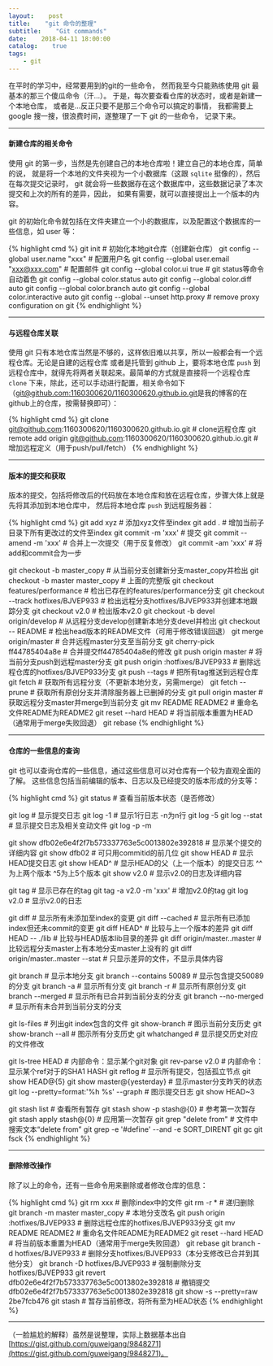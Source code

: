 ```yaml
---
layout:    post
title:    "git 命令的整理"
subtitle:    "Git commands"
date:    2018-04-11 18:00:00
catalog:    true
tags:
    - git
---
```

在平时的学习中，经常要用到的git的一些命令，
然而我至今只能熟练使用 git 最基本的那三个傻瓜命令（汗...）。
于是，每次要查看仓库的状态时，或者是新建一个本地仓库，
或者是...反正只要不是那三个命令可以搞定的事情，
我都需要上 google 搜一搜，很浪费时间，遂整理了一下 git 的一些命令，
记录下来。
- - -
#### **新建仓库的相关命令**
使用 git 的第一步，当然是先创建自己的本地仓库啦！建立自己的本地仓库，简单的说，
就是将一个本地的文件夹视为一个小数据库（这跟 `sqlite` 挺像的），然后在每次提交记录时，
 git 就会将一些数据存在这个数据库中，这些数据记录了本次提交和上次的所有的差异，因此，
如果有需要，就可以直接提出上一个版本的内容。  

 git 的初始化命令就包括在文件夹建立一个小的数据库，以及配置这个数据库的一些信息，如
 user 等：
 
{% highlight cmd %}
git init                                                  # 初始化本地git仓库（创建新仓库）
git config --global user.name "xxx"                       # 配置用户名
git config --global user.email "xxx@xxx.com"              # 配置邮件
git config --global color.ui true                         # git status等命令自动着色
git config --global color.status auto
git config --global color.diff auto
git config --global color.branch auto
git config --global color.interactive auto
git config --global --unset http.proxy                    # remove  proxy configuration on git
{% endhighlight %}

- - -
#### **与远程仓库关联**
使用 git 只有本地仓库当然是不够的，这样依旧难以共享，所以一般都会有一个远程仓库。无论是自建的远程仓库
或者是托管到 github 上，要将本地仓库 `push` 到远程仓库中，就得先将两者关联起来。最简单的方式就是直接将一个远程仓库
 `clone` 下来，除此，还可以手动进行配置，相关命令如下（[git@github.com:1160300620/1160300620.github.io.git](https://github.com/1160300620/1160300620.github.io)是我的博客的在github上的仓库，按需替换即可）：

{% highlight cmd %}
git clone git@github.com:1160300620/1160300620.github.io.git                  # clone远程仓库
git remote add origin git@github.com:1160300620/1160300620.github.io.git      # 增加远程定义（用于push/pull/fetch）
{% endhighlight %}

- - -
#### **版本的提交和获取**
版本的提交，包括将修改后的代码放在本地仓库和放在远程仓库，步骤大体上就是先将其添加到本地仓库中，
然后将本地仓库 `push` 到远程服务器：

{% highlight cmd %}
git add xyz                                      # 添加xyz文件至index
git add .                                        # 增加当前子目录下所有更改过的文件至index
git commit -m 'xxx'                              # 提交
git commit --amend -m 'xxx'                      # 合并上一次提交（用于反复修改）
git commit -am 'xxx'                             # 将add和commit合为一步

git checkout -b master_copy                      # 从当前分支创建新分支master_copy并检出
git checkout -b master master_copy               # 上面的完整版
git checkout features/performance                # 检出已存在的features/performance分支
git checkout --track hotfixes/BJVEP933           # 检出远程分支hotfixes/BJVEP933并创建本地跟踪分支
git checkout v2.0                                # 检出版本v2.0
git checkout -b devel origin/develop             # 从远程分支develop创建新本地分支devel并检出
git checkout -- README                           # 检出head版本的README文件（可用于修改错误回退）
git merge origin/master                          # 合并远程master分支至当前分支
git cherry-pick ff44785404a8e                    # 合并提交ff44785404a8e的修改
git push origin master                           # 将当前分支push到远程master分支
git push origin :hotfixes/BJVEP933               # 删除远程仓库的hotfixes/BJVEP933分支
git push --tags                                  # 把所有tag推送到远程仓库
git fetch                                        # 获取所有远程分支（不更新本地分支，另需merge）
git fetch --prune                                # 获取所有原创分支并清除服务器上已删掉的分支
git pull origin master                           # 获取远程分支master并merge到当前分支
git mv README README2                            # 重命名文件README为README2
git reset --hard HEAD                            # 将当前版本重置为HEAD（通常用于merge失败回退）
git rebase
{% endhighlight %}

- - -
#### **仓库的一些信息的查询**
git 也可以查询仓库的一些信息，通过这些信息可以对仓库有一个较为直观全面的了解。
这些信息包括当前编辑的版本、日志以及已经提交的版本形成的分支等：

{% highlight cmd %}
git status                                          # 查看当前版本状态（是否修改）

git log                                             # 显示提交日志
git log -1                                          # 显示1行日志 -n为n行
git log -5
git log --stat                                      # 显示提交日志及相关变动文件
git log -p -m

git show dfb02e6e4f2f7b573337763e5c0013802e392818   # 显示某个提交的详细内容
git show dfb02                                      # 可只用commitid的前几位
git show HEAD                                       # 显示HEAD提交日志
git show HEAD^                                      # 显示HEAD的父（上一个版本）的提交日志 ^^为上两个版本 ^5为上5个版本
git show v2.0                                       # 显示v2.0的日志及详细内容

git tag                                             # 显示已存在的tag
git tag -a v2.0 -m 'xxx'                            # 增加v2.0的tag
git log v2.0                                        # 显示v2.0的日志

git diff                                            # 显示所有未添加至index的变更
git diff --cached                                   # 显示所有已添加index但还未commit的变更
git diff HEAD^                                      # 比较与上一个版本的差异
git diff HEAD -- ./lib                              # 比较与HEAD版本lib目录的差异
git diff origin/master..master                      # 比较远程分支master上有本地分支master上没有的
git diff origin/master..master --stat               # 只显示差异的文件，不显示具体内容

git branch                                          # 显示本地分支
git branch --contains 50089                         # 显示包含提交50089的分支
git branch -a                                       # 显示所有分支
git branch -r                                       # 显示所有原创分支
git branch --merged                                 # 显示所有已合并到当前分支的分支
git branch --no-merged                              # 显示所有未合并到当前分支的分支

git ls-files                                        # 列出git index包含的文件
git show-branch                                     # 图示当前分支历史
git show-branch --all                               # 图示所有分支历史
git whatchanged                                     # 显示提交历史对应的文件修改

git ls-tree HEAD                                    # 内部命令：显示某个git对象
git rev-parse v2.0                                  # 内部命令：显示某个ref对于的SHA1 HASH
git reflog                                          # 显示所有提交，包括孤立节点
git show HEAD@{5}
git show master@{yesterday}                         # 显示master分支昨天的状态
git log --pretty=format:'%h %s' --graph             # 图示提交日志
git show HEAD~3

git stash list                                      # 查看所有暂存
git stash show -p stash@{0}                         # 参考第一次暂存
git stash apply stash@{0}                           # 应用第一次暂存
git grep "delete from"                              # 文件中搜索文本“delete from”
git grep -e '#define' --and -e SORT_DIRENT
git gc
git fsck
{% endhighlight %}

- - -
#### **删除修改操作**
除了以上的命令，还有一些命令用来删除或者修改仓库的信息：

{% highlight cmd %}
git rm xxx                                                # 删除index中的文件
git rm -r *                                               # 递归删除
git branch -m master master_copy                          # 本地分支改名
git push origin :hotfixes/BJVEP933                        # 删除远程仓库的hotfixes/BJVEP933分支
git mv README README2                                     # 重命名文件README为README2
git reset --hard HEAD                                     # 将当前版本重置为HEAD（通常用于merge失败回退）
git rebase
git branch -d hotfixes/BJVEP933                           # 删除分支hotfixes/BJVEP933（本分支修改已合并到其他分支）
git branch -D hotfixes/BJVEP933                           # 强制删除分支hotfixes/BJVEP933
git revert dfb02e6e4f2f7b573337763e5c0013802e392818       # 撤销提交dfb02e6e4f2f7b573337763e5c0013802e392818
git show -s --pretty=raw 2be7fcb476
git stash                                                 # 暂存当前修改，将所有至为HEAD状态
{% endhighlight %}

- - -
（一脸尴尬的解释）虽然是说整理，实际上数据基本出自[https://gist.github.com/guweigang/9848271](https://gist.github.com/guweigang/9848271)。




